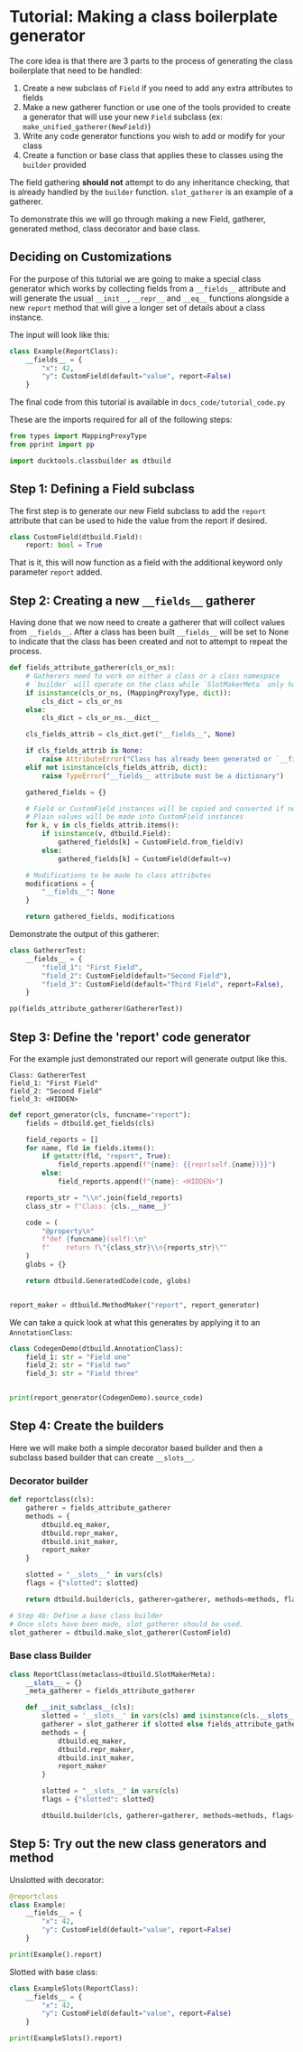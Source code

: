 # Tutorial: Making a class boilerplate generator #

The core idea is that there are 3 parts to the process of generating
the class boilerplate that need to be handled:

1. Create a new subclass of `Field` if you need to add any extra attributes to fields
2. Make a new gatherer function or use one of the tools provided to create a generator
   that will use your new `Field` subclass (ex: `make_unified_gatherer(NewField)`)
3. Write any code generator functions you wish to add or modify for your class
4. Create a function or base class that applies these to classes using the `builder` provided

The field gathering **should not** attempt to do any inheritance checking, that is already handled
by the `builder` function. `slot_gatherer` is an example of a gatherer.

To demonstrate this we will go through making a new Field, gatherer, generated method, class decorator
and base class.

## Deciding on Customizations ##

For the purpose of this tutorial we are going to make a special
class generator which works by collecting fields from a `__fields__`
attribute and will generate the usual `__init__`, `__repr__` and `__eq__`
functions alongside a new `report` method that will give a longer set of 
details about a class instance.

The input will look like this:
```python
class Example(ReportClass):
    __fields__ = {
        "x": 42,
        "y": CustomField(default="value", report=False)
    }
```

The final code from this tutorial is available in `docs_code/tutorial_code.py`

These are the imports required for all of the following steps:

```python
from types import MappingProxyType
from pprint import pp

import ducktools.classbuilder as dtbuild
```

## Step 1: Defining a Field subclass ##

The first step is to generate our new Field subclass to add the `report`
attribute that can be used to hide the value from the report if desired.

```python
class CustomField(dtbuild.Field):
    report: bool = True
```

That is it, this will now function as a field with the additional keyword only
parameter `report` added. 

## Step 2: Creating a new `__fields__` gatherer ##

Having done that we now need to create a gatherer that will collect values from `__fields__`.
After a class has been built `__fields__` will be set to None to indicate that the class has
been created and not to attempt to repeat the process.

```python
def fields_attribute_gatherer(cls_or_ns):
    # Gatherers need to work on either a class or a class namespace
    # `builder` will operate on the class while `SlotMakerMeta` only has the namespace
    if isinstance(cls_or_ns, (MappingProxyType, dict)):
        cls_dict = cls_or_ns
    else:
        cls_dict = cls_or_ns.__dict__

    cls_fields_attrib = cls_dict.get("__fields__", None)

    if cls_fields_attrib is None:
        raise AttributeError("Class has already been generated or `__fields__` has not been set")
    elif not isinstance(cls_fields_attrib, dict):
        raise TypeError("__fields__ attribute must be a dictionary")

    gathered_fields = {}

    # Field or CustomField instances will be copied and converted if needed
    # Plain values will be made into CustomField instances
    for k, v in cls_fields_attrib.items():
        if isinstance(v, dtbuild.Field):
            gathered_fields[k] = CustomField.from_field(v)
        else:
            gathered_fields[k] = CustomField(default=v)

    # Modifications to be made to class attributes
    modifications = {
        "__fields__": None
    }

    return gathered_fields, modifications
```

Demonstrate the output of this gatherer:
```python
class GathererTest:
    __fields__ = {
        "field_1": "First Field",
        "field_2": CustomField(default="Second Field"),
        "field_3": CustomField(default="Third Field", report=False),
    }

pp(fields_attribute_gatherer(GathererTest))
```

## Step 3: Define the 'report' code generator ##

For the example just demonstrated our report will generate output like this.

```
Class: GathererTest
field_1: "First Field"
field_2: "Second Field"
field_3: <HIDDEN>
```

```python
def report_generator(cls, funcname="report"):
    fields = dtbuild.get_fields(cls)

    field_reports = []
    for name, fld in fields.items():
        if getattr(fld, "report", True):
            field_reports.append(f"{name}: {{repr(self.{name})}}")
        else:
            field_reports.append(f"{name}: <HIDDEN>")

    reports_str = "\\n".join(field_reports)
    class_str = f"Class: {cls.__name__}"

    code = (
        "@property\n"
        f"def {funcname}(self):\n"
        f"    return f\"{class_str}\\n{reports_str}\""
    )
    globs = {}

    return dtbuild.GeneratedCode(code, globs)


report_maker = dtbuild.MethodMaker("report", report_generator)
```

We can take a quick look at what this generates by applying it to an `AnnotationClass`:
```python
class CodegenDemo(dtbuild.AnnotationClass):
    field_1: str = "Field one"
    field_2: str = "Field two"
    field_3: str = "Field three"


print(report_generator(CodegenDemo).source_code)
```

## Step 4: Create the builders ##

Here we will make both a simple decorator based builder and then a subclass
based builder that can create `__slots__`.

### Decorator builder ###
```python
def reportclass(cls):
    gatherer = fields_attribute_gatherer
    methods = {
        dtbuild.eq_maker, 
        dtbuild.repr_maker, 
        dtbuild.init_maker, 
        report_maker
    }

    slotted = "__slots__" in vars(cls)
    flags = {"slotted": slotted}

    return dtbuild.builder(cls, gatherer=gatherer, methods=methods, flags=flags)

# Step 4b: Define a base class builder
# Once slots have been made, slot_gatherer should be used.
slot_gatherer = dtbuild.make_slot_gatherer(CustomField)
```

### Base class Builder ###
```python
class ReportClass(metaclass=dtbuild.SlotMakerMeta):
    __slots__ = {}
    _meta_gatherer = fields_attribute_gatherer

    def __init_subclass__(cls):
        slotted = '__slots__' in vars(cls) and isinstance(cls.__slots__, dtbuild.SlotFields)
        gatherer = slot_gatherer if slotted else fields_attribute_gatherer
        methods = {
            dtbuild.eq_maker,
            dtbuild.repr_maker,
            dtbuild.init_maker,
            report_maker
        }

        slotted = "__slots__" in vars(cls)
        flags = {"slotted": slotted}

        dtbuild.builder(cls, gatherer=gatherer, methods=methods, flags=flags)
```

## Step 5: Try out the new class generators and method ##

Unslotted with decorator:
```python
@reportclass
class Example:
    __fields__ = {
        "x": 42,
        "y": CustomField(default="value", report=False)
    }

print(Example().report)
```


Slotted with base class:
```python
class ExampleSlots(ReportClass):
    __fields__ = {
        "x": 42,
        "y": CustomField(default="value", report=False)
    }

print(ExampleSlots().report)
```


